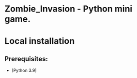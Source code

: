 Zombie_Invasion - Python mini game.
================

# Local installation

## Prerequisites:

  - [Python 3.9]
